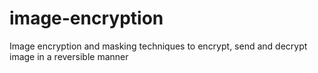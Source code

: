 # image-encryption
Image encryption and masking techniques to encrypt, send and decrypt image in a reversible manner 
